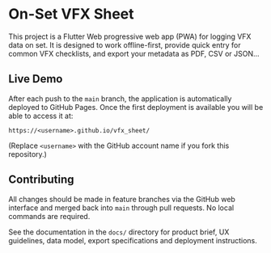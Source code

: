 # On-Set VFX Sheet

This project is a Flutter Web progressive web app (PWA) for logging VFX data on set. It is designed to work offline-first, provide quick entry for common VFX checklists, and export your metadata as PDF, CSV or JSON...

## Live Demo

After each push to the `main` branch, the application is automatically deployed to GitHub Pages. Once the first deployment is available you will be able to access it at:

`https://<username>.github.io/vfx_sheet/`

(Replace `<username>` with the GitHub account name if you fork this repository.)

## Contributing

All changes should be made in feature branches via the GitHub web interface and merged back into `main` through pull requests. No local commands are required.

See the documentation in the `docs/` directory for product brief, UX guidelines, data model, export specifications and deployment instructions.
